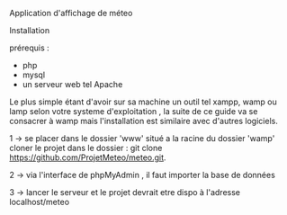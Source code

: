 Application d'affichage de méteo

Installation

prérequis : 

- php
- mysql
- un serveur web tel Apache

Le plus simple étant d'avoir sur sa machine un outil tel xampp, wamp ou lamp selon votre systeme d'exploitation , la suite
 de ce guide va se consacrer à wamp mais l'installation est similaire avec d'autres logiciels.

 1 -> se placer dans le dossier 'www' situé a la racine du dossier 'wamp'
     cloner le projet dans le dossier :
     git clone https://github.com/ProjetMeteo/meteo.git.

2 -> via l'interface de phpMyAdmin , il faut importer la base de données

3 -> lancer le serveur et le projet devrait etre dispo à l'adresse localhost/meteo